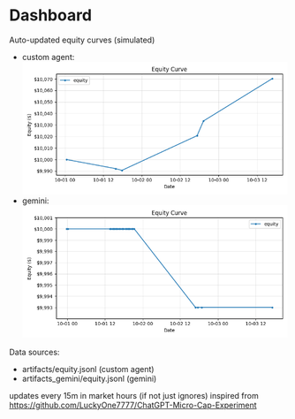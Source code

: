 # Dashboard

Auto-updated equity curves (simulated)

- custom agent: ![Equity Curve](artifacts/equity.png?v=6889fb0)
- gemini: ![Equity Curve (Gemini)](artifacts_gemini/equity.png?v=6889fb0)

Data sources:
- artifacts/equity.jsonl (custom agent)
- artifacts_gemini/equity.jsonl (gemini)

updates every 15m in market hours (if not just ignores)
inspired from https://github.com/LuckyOne7777/ChatGPT-Micro-Cap-Experiment